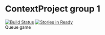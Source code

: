 
# ContextProject group 1
[![Build Status](https://travis-ci.org/Denpeer/ContextProject.svg?branch=master)](https://travis-ci.org/Denpeer/ContextProject)
[![Stories in Ready](https://badge.waffle.io/Denpeer/ContextProject.png?label=ready&title=Ready)](https://waffle.io/Denpeer/ContextProject)  
Queue game
